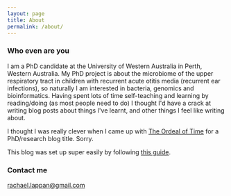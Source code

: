 ```yaml
---
layout: page
title: About
permalink: /about/
---
```


### Who even are you

I am a PhD candidate at the University of Western Australia in Perth, Western Australia. My PhD project is about the microbiome of the upper respiratory tract in children with recurrent acute otitis media (recurrent ear infections), so naturally I am interested in bacteria, genomics and bioinformatics. Having spent lots of time self-teaching and learning by reading/doing (as most people need to do) I thought I'd have a crack at writing blog posts about things I've learnt, and other things I feel like writing about.

I thought I was really clever when I came up with [The Ordeal of Time](https://en.wikipedia.org/wiki/The_Wheel_of_Time) for a PhD/research blog title. Sorry.

This blog was set up super easily by following [this guide](https://www.smashingmagazine.com/2014/08/build-blog-jekyll-github-pages/).


### Contact me

[rachael.lappan@gmail.com](mailto:rachael.lappan@gmail.com)
